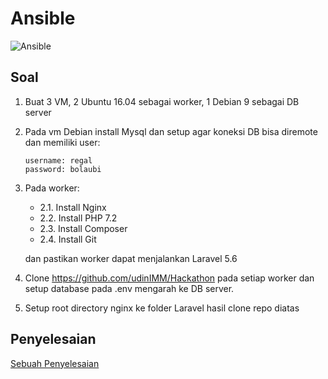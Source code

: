 # Ansible

![Ansible](https://camo.githubusercontent.com/acde01f911359130a3342d06d2483d1439fc420b/68747470733a2f2f75706c6f61642e77696b696d656469612e6f72672f77696b6970656469612f636f6d6d6f6e732f7468756d622f322f32342f416e7369626c655f6c6f676f2e7376672f35303070782d416e7369626c655f6c6f676f2e7376672e706e67)

## Soal 

1. Buat 3 VM, 2 Ubuntu 16.04 sebagai worker, 1 Debian 9 sebagai DB server

2. Pada vm Debian install Mysql dan setup agar koneksi DB bisa diremote dan memiliki user:
    
    ```
    username: regal
    password: bolaubi
    ```
3. Pada worker:
    * 2.1. Install Nginx 
    * 2.2. Install PHP 7.2
    * 2.3. Install Composer
    * 2.4. Install Git
    
    dan pastikan worker dapat menjalankan Laravel 5.6

4. Clone https://github.com/udinIMM/Hackathon pada setiap worker dan setup database pada .env mengarah ke DB server.
5. Setup root directory nginx ke folder Laravel hasil clone repo diatas

## Penyelesaian

[Sebuah Penyelesaian](https://github.com/nahdazahra/cloud2018/tree/master/Docker/penyelesaian.md)
